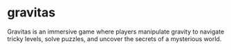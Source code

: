 # gravitas
Gravitas is an immersive game where players manipulate gravity to navigate tricky levels, solve puzzles, and uncover the secrets of a mysterious world.

